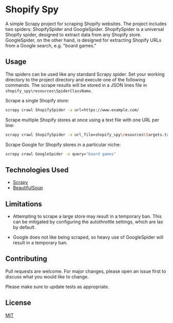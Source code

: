 # Shopify Spy
A simple Scrapy project for scraping Shopify websites. The project includes two spiders: ShopifySpider and GoogleSpider. ShopifySpider is a universal Shopify spider, designed to extract data from any Shopify store. GoogleSpider, on the other hand, is designed for extracting Shopify URLs from a Google search, e.g. "board games."

## Usage
The spiders can be used like any standard Scrapy spider. Set your working directory to the project directory and execute one of the following commands. The scrape results will be stored in a JSON lines file in `shopify_spy\resources\SpiderClassName`.

Scrape a single Shopify store:
```bash
scrapy crawl ShopifySpider -a url=https://www.example.com/
```
Scrape multiple Shopify stores at once using a text file with one URL per line:
```bash
scrapy crawl ShopifySpider -a url_file=shopify_spy\resources\targets.txt
```
Scrape Google for Shopify stores in a particular niche:
```bash
scrapy crawl GoogleSpider -a query="board games"
```
## Technologies Used
* [Scrapy](https://docs.scrapy.org/en/latest/index.html)
* [BeautifulSoup](https://www.crummy.com/software/BeautifulSoup/bs4/doc/)

## Limitations
* Attempting to scrape a large store may result in a temporary ban. This can be mitigated by configuring the autothrottle settings, which are lax by default.

* Google does not like being scraped, so heavy use of GoogleSpider will result in a temporary ban.

## Contributing
Pull requests are welcome. For major changes, please open an issue first to discuss what you would like to change.

Please make sure to update tests as appropriate.

## License
[MIT](https://choosealicense.com/licenses/mit/)
